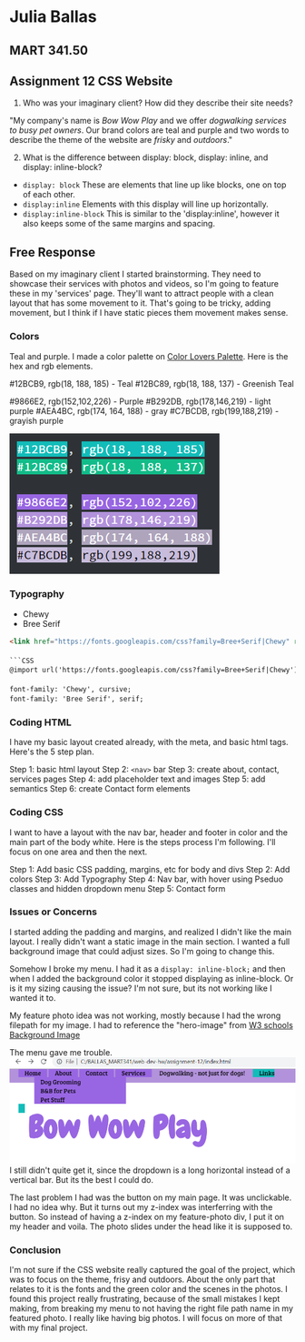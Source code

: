 # Julia Ballas

## MART 341.50

## Assignment 12 CSS Website

1. Who was your imaginary client? How did they describe their site needs?

"My company's name is *Bow Wow Play* and we offer *dogwalking services to busy pet owners*. Our brand colors are teal and purple and two words to describe the theme of the website are *frisky* and *outdoors*."


2. What is the difference between display: block, display: inline, and display: inline-block?

- `display: block` These are elements that line up like blocks, one on top of each other.
- `display:inline` Elements with this display will line up horizontally.
- `display:inline-block` This is similar to the 'display:inline', however it also keeps some of the same margins and spacing.

## Free Response

Based on my imaginary client I started brainstorming. They need to showcase their services with photos and videos, so I'm going to feature these in my 'services' page. They'll want to attract people with a clean layout that has some movement to it. That's going to be tricky, adding movement, but I think if I have static pieces them movement makes sense.

### Colors
Teal and purple. I made a color palette on [Color Lovers Palette](https://www.colourlovers.com/palettes/add). Here is the hex and rgb elements.

#12BCB9, rgb(18, 188, 185) - Teal
#12BC89, rgb(18, 188, 137) - Greenish Teal

#9866E2, rgb(152,102,226) - Purple
#B292DB, rgb(178,146,219) - light purple
#AEA4BC, rgb(174, 164, 188) - gray
#C7BCDB, rgb(199,188,219) - grayish purple

![website palette](screenshot-colors.PNG)

### Typography

- Chewy
- Bree Serif

```html
<link href="https://fonts.googleapis.com/css?family=Bree+Serif|Chewy" rel="stylesheet">```

```CSS
@import url('https://fonts.googleapis.com/css?family=Bree+Serif|Chewy');

font-family: 'Chewy', cursive;
font-family: 'Bree Serif', serif;
```

### Coding HTML

I have my basic layout created already, with the meta, and basic html tags. Here's the 5 step plan.

Step 1: basic html layout
Step 2: `<nav>` bar
Step 3: create about, contact, services pages
Step 4: add placeholder text and images
Step 5: add semantics
Step 6: create Contact form elements


### Coding CSS

I want to have a layout with the nav bar, header and footer in color and the main part of the body white. Here is the steps process I'm following. I'll focus on one area and then the next.

Step 1: Add basic CSS padding, margins, etc for body and divs
Step 2: Add colors
Step 3: Add Typography
Step 4: Nav bar, with hover using Pseduo classes and hidden dropdown menu
Step 5: Contact form

### Issues or Concerns

I started adding the padding and margins, and realized I didn't like the main layout. I really didn't want a static image in the main section. I wanted a full background image that could adjust sizes. So I'm going to change this.

Somehow I broke my menu. I had it as a `display: inline-block;` and then when I added the background color it stopped displaying as inline-block. Or is it my sizing causing the issue? I'm not sure, but its not working like I wanted it to.

My feature photo idea was not working, mostly because I had the wrong filepath for my image. I had to reference the "hero-image" from [W3 schools Background Image ](https://www.w3schools.com/css/css3_backgrounds.asp)

The menu gave me trouble.
![trouble with navigation bar](screenshot-navbar.PNG)
I still didn't quite get it, since the dropdown is a long horizontal instead of a vertical bar. But its the best I could do.

The last problem I had was the button on my main page. It was unclickable. I had no idea why. But it turns out my z-index was interferring with the button. So instead of having a z-index on my feature-photo div, I put it on my header and voila. The photo slides under the head like it is supposed to.

### Conclusion

I'm not sure if the CSS website really captured the goal of the project, which was to focus on the theme, frisy and outdoors. About the only part that relates to it is the fonts and the green color and the scenes in the photos. I found this project really frustrating, because of the small mistakes I kept making, from breaking my menu to not having the right file path name in my featured photo. I really like having big photos. I will focus on more of that with my final project.
